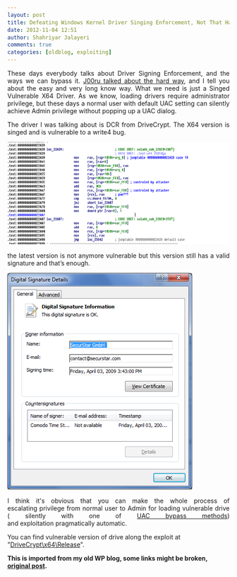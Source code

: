 ```yaml
---
layout: post
title: Defeating Windows Kernel Driver Singing Enforcement, Not That Hard!
date: 2012-11-04 12:51
author: Shahriyar Jalayeri
comments: true
categories: [oldblog, exploiting]
---
```


<div dir="ltr" lang="en">

<p style="text-align:justify;">These days everybody talks about Driver Signing Enforcement, and the ways we can bypass it. <a href="http://j00ru.vexillium.org/?p=1169" target="_blank">J00ru talked about the hard way</a>, and I tell you about the easy and very long know way. What we need is just a Singed Vulnerable X64 Driver. As we know, loading drivers require administrator privilege, but these days a normal user with default UAC setting can silently achieve Admin privilege without popping up a UAC dialog.</p>
<p style="text-align:justify;">The driver I was talking about is DCR from DriveCrypt. The X64 version is singed and is vulnerable to a write4 bug.</p>
<p style="text-align:center;"><a href="\assets\img\posts\dcr.png"><img class="aligncenter  wp-image-31" title="DCR.sys Write4" alt="" src="\assets\img\posts\dcr.png" height="231" width="646" /></a></p>
<p style="text-align:justify;">the latest version is not anymore vulnerable but this version still has a valid signature and that’s enough.</p>
<p style="text-align:justify;"><a href="\assets\img\posts\dcr_sig.png"><img class="aligncenter size-full wp-image-30" title="DCR.sys Signature" alt="" src="\assets\img\posts\dcr_sig.png" height="489" width="419" /></a></p>
<p style="text-align:justify;">I think it's obvious that you can make the whole process of escalating privilege from normal user to Admin for loading vulnerable drive ( silently with one of <a href="http://www.pretentiousname.com/misc/win7_uac_whitelist2.html" target="_blank">UAC bypass methods</a>) and exploitation pragmatically automatic.</p>
You can find vulnerable version of drive along the exploit at "<a href="https://gitlab.com/shahjal/drivecrypt-exp" target="_blank">DriveCrypt\x64\Release</a>".

</div>

<p><strong>This is imported from my old WP blog, some links might be broken, <a href="https://repret.wordpress.com/2012/11/04/bypassing-driver-singing-not-that-much-hard/">original post</a>.</strong></p>

